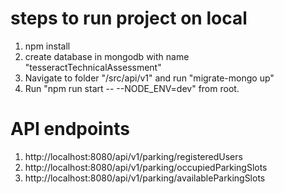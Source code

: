 # steps to run project on local

1. npm install
2. create database in mongodb with name "tesseractTechnicalAssessment"
3. Navigate to folder "/src/api/v1" and run "migrate-mongo up"
4. Run "npm run start -- --NODE_ENV=dev" from root.

# API endpoints

1. http://localhost:8080/api/v1/parking/registeredUsers
2. http://localhost:8080/api/v1/parking/occupiedParkingSlots
3. http://localhost:8080/api/v1/parking/availableParkingSlots